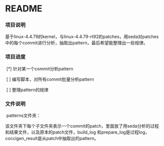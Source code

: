 # README

### 项目说明

​	基于linux-4.4.79的kernel，与linux-4.4.79-rt92的patches，用seda对patches中的每个commit进行分析，抽取出pattern，最后希望能整理出一些规律。

### 项目进度

​	[*] 针对某一个commit分析pattern

​	[ ] 编写脚本，对所有commit批量分析pattern

​	[ ] 整理pattern的规律

### 文件说明

​	patterns文件夹：

​		该文件夹下每个子文件夹表示一个commit的patch，里面放了用seda分析的过程和结果文件，以及原本的patch文件，build_log	和prepare_log是过程log，coccigen_result是从patch中抽取出的pattern。

### 

​	